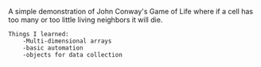 A simple demonstration of John Conway's Game of Life where if a cell has too many
or too little living neighbors it will die.

    Things I learned:
        -Multi-dimensional arrays
        -basic automation
        -objects for data collection
